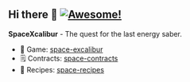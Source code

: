 ## Hi there 👋 [![Awesome!](https://img.shields.io/badge/this%20project%20is-awesome-ff69b4)](https://github.com/ethlisboa/space-excalibur)

**SpaceXcalibur** - The quest for the last energy saber.
* 🔪 Game: [space-excalibur](https://github.com/ethlisboa/space-excalibur)
* 🗒️ Contracts: [space-contracts](https://github.com/ethlisboa/space-contracts)
* 🥗 Recipes: [space-recipes](https://github.com/ethlisboa/space-recipes)

